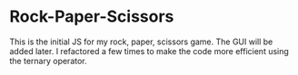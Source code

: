 # Rock-Paper-Scissors

This is the initial JS for my rock, paper, scissors game. The GUI will be added later.
I refactored a few times to make the code more efficient using the ternary operator.

